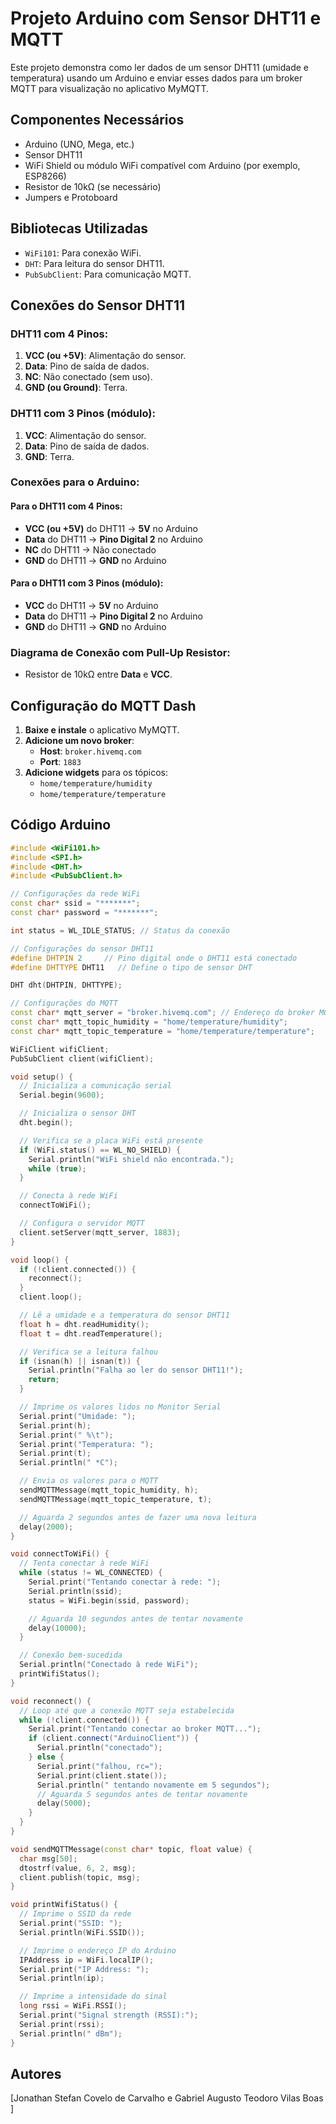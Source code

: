 # Projeto Arduino com Sensor DHT11 e MQTT

Este projeto demonstra como ler dados de um sensor DHT11 (umidade e temperatura) usando um Arduino e enviar esses dados para um broker MQTT para visualização no aplicativo MyMQTT.

## Componentes Necessários

- Arduino (UNO, Mega, etc.)
- Sensor DHT11
- WiFi Shield ou módulo WiFi compatível com Arduino (por exemplo, ESP8266)
- Resistor de 10kΩ (se necessário)
- Jumpers e Protoboard

## Bibliotecas Utilizadas

- `WiFi101`: Para conexão WiFi.
- `DHT`: Para leitura do sensor DHT11.
- `PubSubClient`: Para comunicação MQTT.

## Conexões do Sensor DHT11

### DHT11 com 4 Pinos:

1. **VCC (ou +5V)**: Alimentação do sensor.
2. **Data**: Pino de saída de dados.
3. **NC**: Não conectado (sem uso).
4. **GND (ou Ground)**: Terra.

### DHT11 com 3 Pinos (módulo):

1. **VCC**: Alimentação do sensor.
2. **Data**: Pino de saída de dados.
3. **GND**: Terra.

### Conexões para o Arduino:

#### Para o DHT11 com 4 Pinos:

- **VCC (ou +5V)** do DHT11 -> **5V** no Arduino
- **Data** do DHT11 -> **Pino Digital 2** no Arduino
- **NC** do DHT11 -> Não conectado
- **GND** do DHT11 -> **GND** no Arduino

#### Para o DHT11 com 3 Pinos (módulo):

- **VCC** do DHT11 -> **5V** no Arduino
- **Data** do DHT11 -> **Pino Digital 2** no Arduino
- **GND** do DHT11 -> **GND** no Arduino

### Diagrama de Conexão com Pull-Up Resistor:

- Resistor de 10kΩ entre **Data** e **VCC**.

## Configuração do MQTT Dash

1. **Baixe e instale** o aplicativo MyMQTT.
2. **Adicione um novo broker**:
   - **Host**: `broker.hivemq.com`
   - **Port**: `1883`
3. **Adicione widgets** para os tópicos:
   - `home/temperature/humidity`
   - `home/temperature/temperature`

## Código Arduino

```cpp
#include <WiFi101.h>
#include <SPI.h>
#include <DHT.h>
#include <PubSubClient.h>

// Configurações da rede WiFi
const char* ssid = "*******";
const char* password = "*******";

int status = WL_IDLE_STATUS; // Status da conexão

// Configurações do sensor DHT11
#define DHTPIN 2     // Pino digital onde o DHT11 está conectado
#define DHTTYPE DHT11   // Define o tipo de sensor DHT

DHT dht(DHTPIN, DHTTYPE);

// Configurações do MQTT
const char* mqtt_server = "broker.hivemq.com"; // Endereço do broker MQTT
const char* mqtt_topic_humidity = "home/temperature/humidity";
const char* mqtt_topic_temperature = "home/temperature/temperature";

WiFiClient wifiClient;
PubSubClient client(wifiClient);

void setup() {
  // Inicializa a comunicação serial
  Serial.begin(9600);

  // Inicializa o sensor DHT
  dht.begin();

  // Verifica se a placa WiFi está presente
  if (WiFi.status() == WL_NO_SHIELD) {
    Serial.println("WiFi shield não encontrada.");
    while (true);
  }

  // Conecta à rede WiFi
  connectToWiFi();

  // Configura o servidor MQTT
  client.setServer(mqtt_server, 1883);
}

void loop() {
  if (!client.connected()) {
    reconnect();
  }
  client.loop();

  // Lê a umidade e a temperatura do sensor DHT11
  float h = dht.readHumidity();
  float t = dht.readTemperature();

  // Verifica se a leitura falhou
  if (isnan(h) || isnan(t)) {
    Serial.println("Falha ao ler do sensor DHT11!");
    return;
  }

  // Imprime os valores lidos no Monitor Serial
  Serial.print("Umidade: ");
  Serial.print(h);
  Serial.print(" %\t");
  Serial.print("Temperatura: ");
  Serial.print(t);
  Serial.println(" *C");

  // Envia os valores para o MQTT
  sendMQTTMessage(mqtt_topic_humidity, h);
  sendMQTTMessage(mqtt_topic_temperature, t);

  // Aguarda 2 segundos antes de fazer uma nova leitura
  delay(2000);
}

void connectToWiFi() {
  // Tenta conectar à rede WiFi
  while (status != WL_CONNECTED) {
    Serial.print("Tentando conectar à rede: ");
    Serial.println(ssid);
    status = WiFi.begin(ssid, password);

    // Aguarda 10 segundos antes de tentar novamente
    delay(10000);
  }

  // Conexão bem-sucedida
  Serial.println("Conectado à rede WiFi");
  printWifiStatus();
}

void reconnect() {
  // Loop até que a conexão MQTT seja estabelecida
  while (!client.connected()) {
    Serial.print("Tentando conectar ao broker MQTT...");
    if (client.connect("ArduinoClient")) {
      Serial.println("conectado");
    } else {
      Serial.print("falhou, rc=");
      Serial.print(client.state());
      Serial.println(" tentando novamente em 5 segundos");
      // Aguarda 5 segundos antes de tentar novamente
      delay(5000);
    }
  }
}

void sendMQTTMessage(const char* topic, float value) {
  char msg[50];
  dtostrf(value, 6, 2, msg);
  client.publish(topic, msg);
}

void printWifiStatus() {
  // Imprime o SSID da rede
  Serial.print("SSID: ");
  Serial.println(WiFi.SSID());

  // Imprime o endereço IP do Arduino
  IPAddress ip = WiFi.localIP();
  Serial.print("IP Address: ");
  Serial.println(ip);

  // Imprime a intensidade do sinal
  long rssi = WiFi.RSSI();
  Serial.print("Signal strength (RSSI):");
  Serial.print(rssi);
  Serial.println(" dBm");
}
```

## Autores

[Jonathan Stefan Covelo de Carvalho e Gabriel Augusto Teodoro Vilas Boas ]